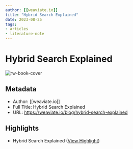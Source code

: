 ```yaml
---
author: [[weaviate.io]]
title: "Hybrid Search Explained"
date: 2023-08-25
tags: 
- articles
- literature-note
---
```

# Hybrid Search Explained

![rw-book-cover](https://weaviate.io/assets/images/hero-222b5989cb54fdfd19180e8cfae6124b.png)

## Metadata
- Author: [[weaviate.io]]
- Full Title: Hybrid Search Explained
- URL: https://weaviate.io/blog/hybrid-search-explained

## Highlights
- Hybrid Search Explained ([View Highlight](https://read.readwise.io/read/01h4gjgb3jbm8g4vrhqgdgkmfc))
